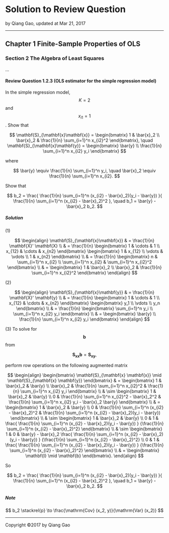 # Solution to Review Question

by Qiang Gao, updated at Mar 21, 2017

---

## Chapter 1 Finite-Sample Properties of OLS

### Section 2 The Algebra of Least Squares

...

#### Review Question 1.2.3 (OLS estimator for the simple regression model)

In the simple regression model, $$ K = 2 $$ and $$ x_{i1} = 1 $$. Show that

$$
\mathbf{S}_{\mathbf{x}\mathbf{x}} = 
\begin{bmatrix}
  1 & \bar{x}_2 \\
  \bar{x}_2 & \frac{1}{n} \sum_{i=1}^n x_{i2}^2
\end{bmatrix},
\quad
\mathbf{S}_{\mathbf{x}\mathbf{y}} =
\begin{bmatrix}
  \bar{y} \\ \frac{1}{n} \sum_{i=1}^n x_{i2} y_i
\end{bmatrix}
$$

where

$$
\bar{y} \equiv \frac{1}{n} \sum_{i=1}^n y_i,
\quad
\bar{x}_2 \equiv \frac{1}{n} \sum_{i=1}^n x_{i2}.
$$

Show that

$$
b_2 = \frac{ \frac{1}{n} \sum_{i=1}^n (x_{i2} - \bar{x}_2)(y_i - \bar{y}) }{ \frac{1}{n} \sum_{i=1}^n (x_{i2} - \bar{x}_2)^2 },
\quad
b_1 = \bar{y} - \bar{x}_2 b_2.
$$

##### Solution

(1)

$$
\begin{align}
  \mathbf{S}_{\mathbf{x}\mathbf{x}}
  & = \frac{1}{n} \mathbf{X}' \mathbf{X} \\
  & =
  \frac{1}{n}
  \begin{bmatrix}
    1 & \cdots & 1 \\
    x_{12} & \cdots & x_{n2}
  \end{bmatrix}
  \begin{bmatrix}
    1 & x_{12} \\
    \vdots & \vdots \\
    1 & x_{n2}
  \end{bmatrix} \\
  & =
  \frac{1}{n}
  \begin{bmatrix}
    n & \sum_{i=1}^n x_{i2} \\
    \sum_{i=1}^n x_{i2} & \sum_{i=1}^n x_{i2}^2
  \end{bmatrix} \\
  & =
  \begin{bmatrix}
  1 & \bar{x}_2 \\
  \bar{x}_2 & \frac{1}{n} \sum_{i=1}^n x_{i2}^2
  \end{bmatrix}
\end{align}
$$

(2)

$$
\begin{align}
  \mathbf{S}_{\mathbf{x}\mathbf{y}}
  & = \frac{1}{n} \mathbf{X}' \mathbf{y} \\
  & =
  \frac{1}{n}
  \begin{bmatrix}
    1 & \cdots & 1 \\
    x_{12} & \cdots & x_{n2}
  \end{bmatrix}
  \begin{bmatrix}
    y_1 \\
    \vdots \\
    y_n
  \end{bmatrix} \\
  & =
  \frac{1}{n}
  \begin{bmatrix}
    \sum_{i=1}^n y_i \\
    \sum_{i=1}^n x_{i2} y_i
  \end{bmatrix} \\
  & =
  \begin{bmatrix}
    \bar{y} \\
    \frac{1}{n} \sum_{i=1}^n x_{i2} y_i
  \end{bmatrix}
\end{align}
$$

(3) To solve for $$ \mathbf{b} $$ from

$$
\mathbf{S}_{\mathbf{x} \mathbf{x}}
\mathbf{b} =
\mathbf{S}_{\mathbf{x} \mathbf{y}},
$$

perform row operations on the following augmented matrix

$$
\begin{align}
  \begin{bmatrix}
    \mathbf{S}_{\mathbf{x} \mathbf{x}} \mid
    \mathbf{S}_{\mathbf{x} \mathbf{y}}
  \end{bmatrix}
  & =
  \begin{bmatrix}
    1 & \bar{x}_2 & \bar{y} \\
    \bar{x}_2 & \frac{1}{n} \sum_{i=1}^n x_{i2}^2
    & \frac{1}{n} \sum_{i=1}^n x_{i2} y_i
  \end{bmatrix} \\
  & \sim
  \begin{bmatrix}
    1 & \bar{x}_2 & \bar{y} \\
    0 & \frac{1}{n} \sum_{i=1}^n x_{i2}^2 - \bar{x}_2^2
    & \frac{1}{n} \sum_{i=1}^n x_{i2} y_i
    - \bar{x}_2 \bar{y}
  \end{bmatrix} \\
  & =
  \begin{bmatrix}
    1 & \bar{x}_2 & \bar{y} \\
    0 & \frac{1}{n} \sum_{i=1}^n (x_{i2} - \bar{x}_2)^2
    & \frac{1}{n} \sum_{i=1}^n 
    (x_{i2} - \bar{x}_2)(y_i - \bar{y})
  \end{bmatrix} \\
  & \sim
  \begin{bmatrix}
    1 & \bar{x}_2 & \bar{y} \\
    0 & 1 & 
    \frac{ \frac{1}{n} \sum_{i=1}^n
    (x_{i2} - \bar{x}_2)(y_i - \bar{y}) }
    {\frac{1}{n} \sum_{i=1}^n (x_{i2} - \bar{x}_2)^2}
  \end{bmatrix} \\
  & \sim
  \begin{bmatrix}
    1 & 0 & \bar{y} -
    \bar{x}_2
    \frac{ \frac{1}{n} \sum_{i=1}^n
    (x_{i2} - \bar{x}_2)(y_i - \bar{y}) }
    {\frac{1}{n} \sum_{i=1}^n (x_{i2} - \bar{x}_2)^2}
    \\
    0 & 1 &
    \frac{ \frac{1}{n} \sum_{i=1}^n
    (x_{i2} - \bar{x}_2)(y_i - \bar{y}) }
    {\frac{1}{n} \sum_{i=1}^n (x_{i2} - \bar{x}_2)^2}
  \end{bmatrix} \\
  & = 
  \begin{bmatrix}
    \mathbf{I} \mid \mathbf{b}
  \end{bmatrix}.
\end{align}
$$

So

$$
b_2 = \frac{ \frac{1}{n} \sum_{i=1}^n (x_{i2} - \bar{x}_2)(y_i - \bar{y}) }{ \frac{1}{n} \sum_{i=1}^n (x_{i2} - \bar{x}_2)^2 },
\quad
b_1 = \bar{y} - \bar{x}_2 b_2.
$$

##### Note

$$
b_2 \stackrel{p} \to \frac{\mathrm{Cov} (x_2, y)}{\mathrm{Var} (x_2)}
$$

---

Copyright ©2017 by Qiang Gao